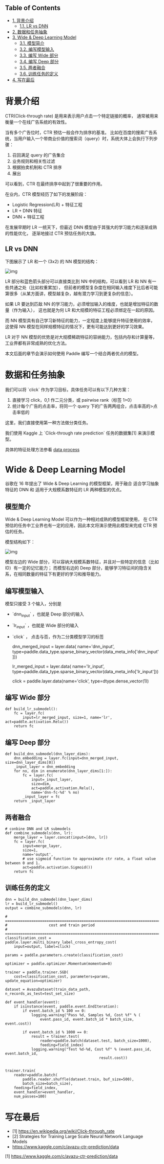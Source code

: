 <div id="table-of-contents">
<h2>Table of Contents</h2>
<div id="text-table-of-contents">
<ul>
<li><a href="#org4966554">1. 背景介绍</a>
<ul>
<li><a href="#orgea3bf99">1.1. LR vs DNN</a></li>
</ul>
</li>
<li><a href="#orgc22a0fb">2. 数据和任务抽象</a></li>
<li><a href="#orgd330828">3. Wide &amp; Deep Learning Model</a>
<ul>
<li><a href="#org00e7785">3.1. 模型简介</a></li>
<li><a href="#orgba88a75">3.2. 编写模型输入</a></li>
<li><a href="#orga84cacc">3.3. 编写 Wide 部分</a></li>
<li><a href="#orga2e5de6">3.4. 编写 Deep 部分</a></li>
<li><a href="#orgd16118a">3.5. 两者融合</a></li>
<li><a href="#org3d58a70">3.6. 训练任务的定义</a></li>
</ul>
</li>
<li><a href="#org54ed5a6">4. 写在最后</a></li>
</ul>
</div>
</div>


<a id="org4966554"></a>

# 背景介绍

CTR(Click-through rate) 是用来表示用户点击一个特定链接的概率， 
通常被用来衡量一个在线广告系统的有效性。

当有多个广告位时，CTR 预估一般会作为排序的基准。
比如在百度的搜索广告系统，当用户输入一个带商业价值的搜索词（query）时，系统大体上会执行下列步骤：

1.  召回满足 query 的广告集合
2.  业务规则和相关性过滤
3.  根据拍卖机制和 CTR 排序
4.  展出

可以看到，CTR 在最终排序中起到了很重要的作用。

在业内，CTR 模型经历了如下的发展阶段：

-   Logistic Regression(LR) + 特征工程
-   LR + DNN 特征
-   DNN + 特征工程

在发展早期时 LR 一统天下，但最近 DNN 模型由于其强大的学习能力和逐渐成熟的性能优化，
逐渐地接过 CTR 预估任务的大旗。


<a id="orgea3bf99"></a>

## LR vs DNN

下图展示了 LR 和一个 \(3x2\) 的 NN 模型的结构：

![img](./img/lr-vs-dnn.jpg)

LR 部分和蓝色箭头部分可以直接类比到 NN 中的结构，可以看到 LR 和 NN 有一些共通之处（比如权重累加），
但前者的模型复杂度在相同输入维度下比后者可能第很多（从某方面讲，模型越复杂，越有潜力学习到更复杂的信息）。

如果 LR 要达到匹敌 NN 的学习能力，必须增加输入的维度，也就是增加特征的数量（作为输入），
这也就是为何 LR 和大规模的特征工程必须绑定在一起的原因。

而 NN 模型具有自己学习新特征的能力，一定程度上能够提升特征使用的效率，
这使得 NN 模型在同样规模特征的情况下，更有可能达到更好的学习效果。

LR 对于 NN 模型的优势是对大规模稀疏特征的容纳能力，包括内存和计算量等，工业界都有非常成熟的优化方法。

本文后面的章节会演示如何使用 Paddle 编写一个结合两者优点的模型。


<a id="orgc22a0fb"></a>

# 数据和任务抽象

我们可以将 \`click\` 作为学习目标，具体任务可以有以下几种方案：

1.  直接学习 click，0,1 作二元分类，或 pairwise rank（标签 1>0）
2.  统计每个广告的点击率，将同一个 query 下的广告两两组合，点击率高的>点击率低的

这里，我们直接使用第一种方法做分类任务。

我们使用 Kaggle 上 \`Click-through rate prediction\` 任务的数据集[1] 来演示模型。

具体的特征处理方法参看 [data process](./dataset.md)


<a id="orgd330828"></a>

# Wide & Deep Learning Model

谷歌在 16 年提出了 Wide & Deep Learning 的模型框架，用于融合 适合学习抽象特征的 DNN 和 适用于大规模系数特征的 LR 两种模型的优点。


<a id="org00e7785"></a>

## 模型简介

Wide & Deep Learning Model 可以作为一种相对成熟的模型框架使用，
在 CTR 预估的任务中工业界也有一定的应用，因此本文将演示使用此模型来完成 CTR 预估的任务。

模型结构如下：

![img](./img/wide-deep.png)

模型左边的 Wide 部分，可以容纳大规模系数特征，并且对一些特定的信息（比如 ID）有一定的记忆能力；
而模型右边的 Deep 部分，能够学习特征间的隐含关系，在相同数量的特征下有更好的学习和推导能力。


<a id="orgba88a75"></a>

## 编写模型输入

模型只接受 3 个输入，分别是

-   \`dnn<sub>input</sub>\` ，也就是 Deep 部分的输入
-   \`lr<sub>input</sub>\` ，也就是 Wide 部分的输入
-   \`click\` ， 点击与否，作为二分类模型学习的标签

    dnn_merged_input = layer.data(
        name='dnn_input',
        type=paddle.data_type.sparse_binary_vector(data_meta_info['dnn_input']))
    
    lr_merged_input = layer.data(
        name='lr_input',
        type=paddle.data_type.sparse_binary_vector(data_meta_info['lr_input']))
    
    click = paddle.layer.data(name='click', type=dtype.dense_vector(1))


<a id="orga84cacc"></a>

## 编写 Wide 部分

    def build_lr_submodel():
        fc = layer.fc(
            input=lr_merged_input, size=1, name='lr', act=paddle.activation.Relu())
        return fc


<a id="orga2e5de6"></a>

## 编写 Deep 部分

    def build_dnn_submodel(dnn_layer_dims):
        dnn_embedding = layer.fc(input=dnn_merged_input, size=dnn_layer_dims[0])
        _input_layer = dnn_embedding
        for no, dim in enumerate(dnn_layer_dims[1:]):
            fc = layer.fc(
                input=_input_layer,
                size=dim,
                act=paddle.activation.Relu(),
                name='dnn-fc-%d' % no)
            _input_layer = fc
        return _input_layer


<a id="orgd16118a"></a>

## 两者融合

    # conbine DNN and LR submodels
    def combine_submodels(dnn, lr):
        merge_layer = layer.concat(input=[dnn, lr])
        fc = layer.fc(
            input=merge_layer,
            size=1,
            name='output',
            # use sigmoid function to approximate ctr rate, a float value between 0 and 1.
            act=paddle.activation.Sigmoid())
        return fc


<a id="org3d58a70"></a>

## 训练任务的定义

    dnn = build_dnn_submodel(dnn_layer_dims)
    lr = build_lr_submodel()
    output = combine_submodels(dnn, lr)
    
    # ==============================================================================
    #                   cost and train period
    # ==============================================================================
    classification_cost = paddle.layer.multi_binary_label_cross_entropy_cost(
        input=output, label=click)
    
    params = paddle.parameters.create(classification_cost)
    
    optimizer = paddle.optimizer.Momentum(momentum=0)
    
    trainer = paddle.trainer.SGD(
        cost=classification_cost, parameters=params, update_equation=optimizer)
    
    dataset = AvazuDataset(train_data_path, n_records_as_test=test_set_size)
    
    def event_handler(event):
        if isinstance(event, paddle.event.EndIteration):
            if event.batch_id % 100 == 0:
                logging.warning("Pass %d, Samples %d, Cost %f" % (
                    event.pass_id, event.batch_id * batch_size, event.cost))
    
            if event.batch_id % 1000 == 0:
                result = trainer.test(
                    reader=paddle.batch(dataset.test, batch_size=1000),
                    feeding=field_index)
                logging.warning("Test %d-%d, Cost %f" % (event.pass_id, event.batch_id,
                                               result.cost))
    
    
    trainer.train(
        reader=paddle.batch(
            paddle.reader.shuffle(dataset.train, buf_size=500),
            batch_size=batch_size),
        feeding=field_index,
        event_handler=event_handler,
        num_passes=100)


<a id="org54ed5a6"></a>

# 写在最后

-   [1] <https://en.wikipedia.org/wiki/Click-through_rate>
-   [2] Strategies for Training Large Scale Neural Network Language Models
-   <https://www.kaggle.com/c/avazu-ctr-prediction/data>

[1] <https://www.kaggle.com/c/avazu-ctr-prediction/data>

